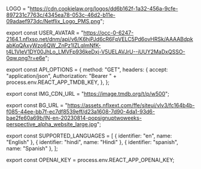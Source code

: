 LOGO =
"https://cdn.cookielaw.org/logos/dd6b162f-1a32-456a-9cfe-897231c7763c/4345ea78-053c-46d2-b11e-09adaef973dc/Netflix_Logo_PMS.png";

export const USER_AVATAR =
"https://occ-0-6247-2164.1.nflxso.net/dnm/api/v6/K6hjPJd6cR6FpVELC5Pd6ovHRSk/AAAABdpkabKqQAxyWzo6QW_ZnPz1IZLqlmNfK-t4L1VIeV1DY00JhLo_LMVFp936keDxj-V5UELAVJrU--iUUY2MaDxQSSO-0qw.png?r=e6e";

export const API_OPTIONS = {
method: "GET",
headers: {
accept: "application/json",
Authorization: "Bearer " + process.env.REACT_APP_TMDB_KEY,
},
};

export const IMG_CDN_URL = "https://image.tmdb.org/t/p/w500";

export const BG_URL =
"https://assets.nflxext.com/ffe/siteui/vlv3/fc164b4b-f085-44ee-bb7f-ec7df8539eff/d23a1608-7d90-4da1-93d6-bae2fe60a69b/IN-en-20230814-popsignuptwoweeks-perspective_alpha_website_large.jpg";

export const SUPPORTED_LANGUAGES = [
{ identifier: "en", name: "English" },
{ identifier: "hindi", name: "Hindi" },
{ identifier: "spanish", name: "Spanish" },
];

export const OPENAI_KEY = process.env.REACT_APP_OPENAI_KEY;
